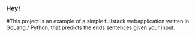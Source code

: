 ### Hey! 
#This project is an example of a simple fullstack webapplication written in GoLang / Python, that predicts the ends sentences given your input. 

